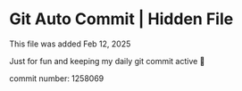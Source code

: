 # Git Auto Commit | Hidden File

This file was added Feb 12, 2025

Just for fun and keeping my daily git commit active 🤪

commit number: 1258069

